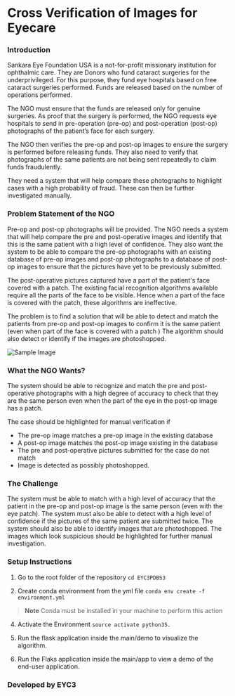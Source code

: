 # Cross Verification of Images for Eyecare

### Introduction
Sankara Eye Foundation USA is a not-for-profit missionary institution for ophthalmic care. They are Donors who fund cataract surgeries for the underprivileged. For this purpose, they fund eye hospitals based on free cataract surgeries performed. Funds are released based on the number of operations performed. 

The NGO must ensure that the funds are released only for genuine surgeries. As proof that the surgery is performed, the NGO requests eye hospitals to send in pre-operation (pre-op) and post-operation (post-op) photographs of the patient’s face for each surgery.

The NGO then verifies the pre-op and post-op images to ensure the surgery is performed before releasing funds. They also need to verify that photographs of the same patients are not being sent repeatedly to claim funds fraudulently.

They need a system that will help compare these photographs to highlight cases with a high probability of fraud. These can then be further investigated manually.

### Problem Statement of the NGO

Pre-op and post-op photographs will be provided. The NGO needs a system that will help compare the pre and post-operative images and identify that this is the same patient with a high level of confidence. They also want the system to be able to compare the pre-op photographs with an existing database of pre-op images and post-op photographs to a database of post-op images to ensure that the pictures have yet to be previously submitted.

The post-operative pictures captured have a part of the patient's face covered with a patch. The existing facial recognition algorithms available require all the parts of the face to be visible. Hence when a part of the face is covered with the patch, these algorithms are ineffective.

The problem is to find a solution that will be able to detect and match the patients from pre-op and post-op images to confirm it is the same patient (even when part of the face is covered with a patch )
The algorithm should also detect or identify if the images are photoshopped.

![Sample Image](http://deepblue.co.in/wp-content/uploads/2017/08/Cross-Verification-example.jpg)

### What the NGO Wants?

The system should be able to recognize and match the pre and post-operative photographs with a high degree of accuracy to check that they are the same person even when the part of the eye in the post-op image has a patch.

The case should be highlighted for manual verification if
* The pre-op image matches a pre-op image in the existing database
* A post-op image matches the post-op image existing in the database
* The pre and post-operative pictures submitted for the case do not match
* Image is detected as possibly photoshopped.

### The Challenge

The system must be able to match with a high level of accuracy that the patient in the pre-op and post-op image is the same person (even with the eye patch). The system must also be able to detect with a high level of confidence if the pictures of the same patient are submitted twice. The system should also be able to identify images that are photoshopped. The images which look suspicious should be highlighted for further manual investigation.

### Setup Instructions

1. Go to the root folder of the repository
`cd EYC3PDBS3`

2. Create conda environment from the yml file
`conda env create -f environment.yml`

> **Note**
> Conda must be installed in your machine to perform this action

4. Activate the Environment
`source activate python35.`

5. Run the flask application inside the main/demo to visualize the algorithm.

6. Run the Flaks application inside the main/app to view a demo of the end-user application.

### Developed by EYC3

